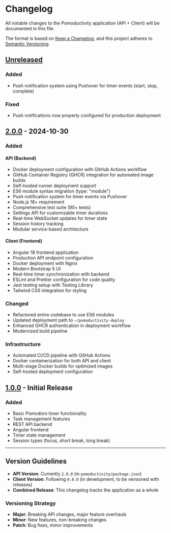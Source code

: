 # Changelog

All notable changes to the Pomoductivity application (API + Client) will be documented in this file.

The format is based on [Keep a Changelog](https://keepachangelog.com/en/1.0.0/),
and this project adheres to [Semantic Versioning](https://semver.org/spec/v2.0.0.html).

## [Unreleased]

### Added
- Push notification system using Pushover for timer events (start, stop, complete)

### Fixed
- Push notifications now properly configured for production deployment

## [2.0.0] - 2024-10-30

### Added

#### API (Backend)
- Docker deployment configuration with GitHub Actions workflow
- GitHub Container Registry (GHCR) integration for automated image builds
- Self-hosted runner deployment support
- ES6 module syntax migration (type: "module")
- Push notification system for timer events via Pushover
- Node.js 18+ requirement
- Comprehensive test suite (90+ tests)
- Settings API for customizable timer durations
- Real-time WebSocket updates for timer state
- Session history tracking
- Modular service-based architecture

#### Client (Frontend)
- Angular 18 frontend application
- Production API endpoint configuration
- Docker deployment with Nginx
- Modern Bootstrap 5 UI
- Real-time timer synchronization with backend
- ESLint and Prettier configuration for code quality
- Jest testing setup with Testing Library
- Tailwind CSS integration for styling

### Changed
- Refactored entire codebase to use ES6 modules
- Updated deployment path to `~/pomoductivity-deploy`
- Enhanced GHCR authentication in deployment workflow
- Modernized build pipeline

### Infrastructure
- Automated CI/CD pipeline with GitHub Actions
- Docker containerization for both API and client
- Multi-stage Docker builds for optimized images
- Self-hosted deployment configuration

## [1.0.0] - Initial Release

### Added
- Basic Pomodoro timer functionality
- Task management features
- REST API backend
- Angular frontend
- Timer state management
- Session types (focus, short break, long break)

---

## Version Guidelines

- **API Version**: Currently `2.0.0` (in `pomoductivity/package.json`)
- **Client Version**: Following `0.0.0` (in development, to be versioned with releases)
- **Combined Release**: This changelog tracks the application as a whole

### Versioning Strategy
- **Major**: Breaking API changes, major feature overhauls
- **Minor**: New features, non-breaking changes
- **Patch**: Bug fixes, minor improvements

[Unreleased]: https://github.com/yourusername/pomoductivity/compare/v2.0.0...HEAD
[2.0.0]: https://github.com/yourusername/pomoductivity/releases/tag/v2.0.0
[1.0.0]: https://github.com/yourusername/pomoductivity/releases/tag/v1.0.0
